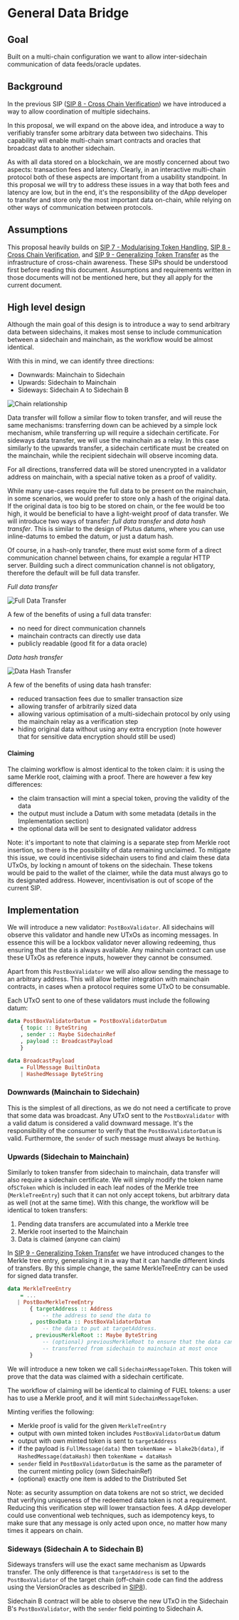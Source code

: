 # General Data Bridge

## Goal

Built on a multi-chain configuration we want to allow inter-sidechain
communication of data feeds/oracle updates.

## Background

In the previous SIP ([SIP 8 - Cross Chain Verification][crosschainver]) we have
introduced a way to allow coordination of multiple sidechains.

In this proposal, we will expand on the above idea, and introduce a way to
verifiably transfer some arbitrary data between two sidechains. This capability
will enable multi-chain smart contracts and oracles that broadcast data to
another sidechain.

As with all data stored on a blockchain, we are mostly concerned about two
aspects: transaction fees and latency. Clearly, in an interactive multi-chain
protocol both of these aspects are important from a usability standpoint. In this
proposal we will try to address these issues in a way that both fees and latency
are low, but in the end, it's the responsibility of the dApp developer to
transfer and store only the most important data on-chain, while relying on
other ways of communication between protocols.

## Assumptions

This proposal heavily builds on [SIP 7 - Modularising Token Handling][modulartokens],
[SIP 8 - Cross Chain Verification][crosschainver], and
[SIP 9 - Generalizing Token Transfer][generalizedtransfer] as the infrastructure
of cross-chain awareness. These SIPs should be understood first before reading
this document. Assumptions and requirements written in those documents will not
be mentioned here, but they all apply for the current document.

##  High level design

Although the main goal of this design is to introduce a way to send arbitrary
data between sidechains, it makes most sense to include communication between
a sidechain and mainchain, as the workflow would be almost identical.

With this in mind, we can identify three directions:

- Downwards: Mainchain to Sidechain
- Upwards: Sidechain to Mainchain
- Sideways: Sidechain A to Sidechain B

![Chain relationship](./09-GeneralDataBridge/Relationship.svg)

Data transfer will follow a similar flow to token transfer, and will reuse the
same mechanisms: transferring down can be achieved by a simple lock mechanism,
while transferring up will require a sidechain certificate. For sideways data
transfer, we will use the mainchain as a relay. In this case similarly to the
upwards transfer, a sidechain certificate must be created on the mainchain,
while the recipient sidechain will observe incoming data.

For all directions, transferred data will be stored unencrypted in a validator
address on mainchain, with a special native token as a proof of validity.

While many use-cases require the full data to be present on the mainchain,
in some scenarios, we would prefer to store only a hash of the original
data. If the original data is too big to be stored on chain, or
the fee would be too high, it would be beneficial to have a light-weight proof
of data transfer. We will introduce two ways of transfer: _full data transfer_
and _data hash transfer_. This is similar to the design of Plutus datums, where
you can use inline-datums to embed the datum, or just a datum hash.

Of course, in a hash-only transfer, there must exist some form of a direct
communication channel between chains, for example a regular HTTP server. Building
such a direct communication channel is not obligatory, therefore the default
will be full data transfer.

_Full data transfer_

![Full Data Transfer](./09-GeneralDataBridge/FullData.svg)

A few of the benefits of using a full data transfer:
- no need for direct communication channels
- mainchain contracts can directly use data
- publicly readable (good fit for a data oracle)

_Data hash transfer_

![Data Hash Transfer](./09-GeneralDataBridge/HashOnly.svg)

A few of the benefits of using data hash transfer:
- reduced transaction fees due to smaller transaction size
- allowing transfer of arbitrarily sized data
- allowing various optimisation of a multi-sidechain protocol by only using the
  mainchain relay as a verification step
- hiding original data without using any extra encryption (note however that
  for sensitive data encryption should still be used)

#### Claiming

The claiming workflow is almost identical to the token claim: it is using the
same Merkle root, claiming with a proof. There are however a few key differences:
- the claim transaction will mint a special token, proving the validity of the data
- the output must include a Datum with some metadata (details in the Implementation
  section)
- the optional data will be sent to designated validator address

Note: it's important to note that claiming is a separate step from Merkle root
insertion, so there is the possibility of data remaining unclaimed. To mitigate
this issue, we could incentivise sidechain users to find and claim these data
UTxOs, by locking n amount of tokens on the sidechain. These tokens would be
paid to the wallet of the claimer, while the data must always go to its
designated address. However, incentivisation is out of scope of the current SIP.

## Implementation

We will introduce a new validator: `PostBoxValidator`. All sidechains will
observe this validator and handle new UTxOs as incoming messages. In essence
this will be a lockbox validator never allowing redeeming, thus ensuring that
the data is always available. Any mainchain contract can use these UTxOs as
reference inputs, however they cannot be consumed.

Apart from this `PostBoxValidator` we will also allow sending the message to
an arbitrary address. This will allow better integration with mainchain
contracts, in cases when a protocol requires some UTxO to be consumable.

Each UTxO sent to one of these validators must include the following datum:

```haskell
data PostBoxValidatorDatum = PostBoxValidatorDatum
    { topic :: ByteString
    , sender :: Maybe SidechainRef
    , payload :: BroadcastPayload
    }

data BroadcastPayload
    = FullMessage BuiltinData
    | HashedMessage ByteString
```

### Downwards (Mainchain to Sidechain)

This is the simplest of all directions, as we do not need a certificate to prove
that some data was broadcast. Any UTxO sent to the `PostBoxValidator` with a
valid datum is considered a valid downward message. It's the responsibility of
the consumer to verify that the `PostBoxValidatorDatum` is valid. Furthermore,
the `sender` of such message must always be `Nothing`.

### Upwards (Sidechain to Mainchain)

Similarly to token transfer from sidechain to mainchain, data transfer will also
require a sidechain certificate. We will simply modify the token name of`SCToken`
which is included in each leaf nodes of the Merkle tree (`MerkleTreeEntry`) such
that it can not only accept tokens, but arbitrary data as well
(not at the same time). With this change, the workflow will be identical to
token transfers:

1. Pending data transfers are accumulated into a Merkle tree
2. Merkle root inserted to the Mainchain
3. Data is claimed (anyone can claim)

In [SIP 9 - Generalizing Token Transfer][generalizedtransfer] we have introduced
changes to the Merkle tree entry, generalising it in a way that it can handle
different kinds of transfers. By this simple change, the same MerkleTreeEntry
can be used for signed data transfer.

```haskell
data MerkleTreeEntry
    = ...
   | PostBoxMerkleTreeEntry
       { targetAddress :: Address
           -- the address to send the data to
       , postBoxData :: PostBoxValidatorDatum
           -- the data to put at targetAddress.
       , previousMerkleRoot :: Maybe ByteString
           -- (optional) previousMerkleRoot to ensure that the data can be
           -- transferred from sidechain to mainchain at most once
       }
```

We will introduce a new token we call `SidechainMessageToken`. This token will
prove that the data was claimed with a sidechain certificate.

The workflow of claiming will be identical to claiming of FUEL tokens: a user
has to use a Merkle proof, and it will mint `SidechainMessageToken`.

Minting verifies the following:
- Merkle proof is valid for the given `MerkleTreeEntry`
- output with own minted token includes `PostBoxValidatorDatum` datum
- output with own minted token is sent to `targetAddress`
- if the payload is `FullMessage(data)` then `tokenName = blake2b(data)`,
  if `HashedMessage(dataHash)` then `tokenName = dataHash`
- `sender` field in `PostBoxValidatorDatum` is the same as the parameter of the
  current minting policy (own SidechainRef)
- (optional) exactly one item is added to the Distributed Set

Note: as security assumption on data tokens are not so strict, we decided
that verifying uniqueness of the redeemed data token is not a requirement.
Reducing this verification step will lower transaction fees. A dApp developer
could use conventional web techniques, such as idempotency keys, to make sure
that any message is only acted upon once, no matter how many times it appears
on chain.

### Sideways (Sidechain A to Sidechain B)

Sideways transfers will use the exact same mechanism as Upwards transfer.
The only difference is that `targetAddress` is set to the `PostBoxValidator`
of the target chain (off-chain code can find the address using the
VersionOracles as described in [SIP8][crosschainver]).

Sidechain B contract will be able to observe the new UTxO in the
Sidechain B's `PostBoxValidator`, with the `sender` field pointing to
Sidechain A.

[modulartokens]: ./07-ModularisingTokenHandling.md
[crosschainver]: ./08-CrossChainVerification.md
[generalizedtransfer]: ./09-Generalizing-Token-Transfer.md
